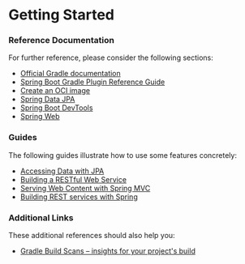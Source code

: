 # Getting Started

### Reference Documentation

For further reference, please consider the following sections:

* [Official Gradle documentation](https://docs.gradle.org)
* [Spring Boot Gradle Plugin Reference Guide](https://docs.spring.io/spring-boot/docs/3.2.8-SNAPSHOT/gradle-plugin/reference/html/)
* [Create an OCI image](https://docs.spring.io/spring-boot/docs/3.2.8-SNAPSHOT/gradle-plugin/reference/html/#build-image)
* [Spring Data JPA](https://docs.spring.io/spring-boot/docs/3.2.8-SNAPSHOT/reference/htmlsingle/index.html#data.sql.jpa-and-spring-data)
* [Spring Boot DevTools](https://docs.spring.io/spring-boot/docs/3.2.8-SNAPSHOT/reference/htmlsingle/index.html#using.devtools)
* [Spring Web](https://docs.spring.io/spring-boot/docs/3.2.8-SNAPSHOT/reference/htmlsingle/index.html#web)

### Guides

The following guides illustrate how to use some features concretely:

* [Accessing Data with JPA](https://spring.io/guides/gs/accessing-data-jpa/)
* [Building a RESTful Web Service](https://spring.io/guides/gs/rest-service/)
* [Serving Web Content with Spring MVC](https://spring.io/guides/gs/serving-web-content/)
* [Building REST services with Spring](https://spring.io/guides/tutorials/rest/)

### Additional Links

These additional references should also help you:

* [Gradle Build Scans – insights for your project's build](https://scans.gradle.com#gradle)

